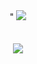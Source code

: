 <!--타이틀-->
<div align="center">"
  <img src="https://capsule-render.vercel.app/api?type=venom&color=gradient&height=200&section=header&text=heesu%20Jang&fontSize=80"/>
</div>
<br><br>
<!--내용부분-->
<div align="center">
  <img src="https://github-readme-stats.vercel.app/api?username=heesu52&show_icons=true&theme=vue"/></a>
</div>

